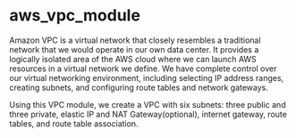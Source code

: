 # aws_vpc_module


Amazon VPC is a virtual network that closely resembles a traditional network that we would operate in our own data center. It provides a logically isolated area of the AWS cloud where we can launch AWS resources in a virtual network we define. We have complete control over our virtual networking environment, including selecting IP address ranges, creating subnets, and configuring route tables and network gateways.

Using this VPC module, we create a VPC with six subnets: three public and three private, elastic IP and NAT Gateway(optional), internet gateway, route tables, and route table association.
